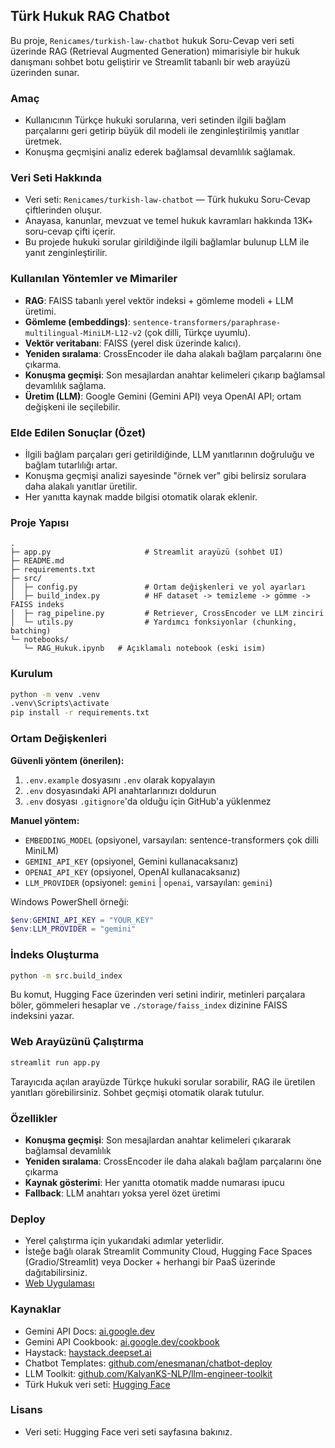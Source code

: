 ## Türk Hukuk RAG Chatbot

Bu proje, `Renicames/turkish-law-chatbot` hukuk Soru-Cevap veri seti üzerinde RAG (Retrieval Augmented Generation) mimarisiyle bir hukuk danışmanı sohbet botu geliştirir ve Streamlit tabanlı bir web arayüzü üzerinden sunar.

### Amaç
- Kullanıcının Türkçe hukuki sorularına, veri setinden ilgili bağlam parçalarını geri getirip büyük dil modeli ile zenginleştirilmiş yanıtlar üretmek.
- Konuşma geçmişini analiz ederek bağlamsal devamlılık sağlamak.

### Veri Seti Hakkında
- Veri seti: `Renicames/turkish-law-chatbot` — Türk hukuku Soru-Cevap çiftlerinden oluşur.
- Anayasa, kanunlar, mevzuat ve temel hukuk kavramları hakkında 13K+ soru-cevap çifti içerir.
- Bu projede hukuki sorular girildiğinde ilgili bağlamlar bulunup LLM ile yanıt zenginleştirilir.

### Kullanılan Yöntemler ve Mimariler
- **RAG**: FAISS tabanlı yerel vektör indeksi + gömleme modeli + LLM üretimi.
- **Gömleme (embeddings)**: `sentence-transformers/paraphrase-multilingual-MiniLM-L12-v2` (çok dilli, Türkçe uyumlu).
- **Vektör veritabanı**: FAISS (yerel disk üzerinde kalıcı).
- **Yeniden sıralama**: CrossEncoder ile daha alakalı bağlam parçalarını öne çıkarma.
- **Konuşma geçmişi**: Son mesajlardan anahtar kelimeleri çıkarıp bağlamsal devamlılık sağlama.
- **Üretim (LLM)**: Google Gemini (Gemini API) veya OpenAI API; ortam değişkeni ile seçilebilir.

### Elde Edilen Sonuçlar (Özet)
- İlgili bağlam parçaları geri getirildiğinde, LLM yanıtlarının doğruluğu ve bağlam tutarlılığı artar.
- Konuşma geçmişi analizi sayesinde "örnek ver" gibi belirsiz sorulara daha alakalı yanıtlar üretilir.
- Her yanıtta kaynak madde bilgisi otomatik olarak eklenir.

### Proje Yapısı
```
.
├─ app.py                     # Streamlit arayüzü (sohbet UI)
├─ README.md
├─ requirements.txt
├─ src/
│  ├─ config.py               # Ortam değişkenleri ve yol ayarları
│  ├─ build_index.py          # HF dataset -> temizleme -> gömme -> FAISS indeks
│  ├─ rag_pipeline.py         # Retriever, CrossEncoder ve LLM zinciri
│  └─ utils.py                # Yardımcı fonksiyonlar (chunking, batching)
└─ notebooks/
   └─ RAG_Hukuk.ipynb   # Açıklamalı notebook (eski isim)
```

### Kurulum
```bash
python -m venv .venv
.venv\Scripts\activate
pip install -r requirements.txt
```

### Ortam Değişkenleri
**Güvenli yöntem (önerilen):**
1. `.env.example` dosyasını `.env` olarak kopyalayın
2. `.env` dosyasındaki API anahtarlarınızı doldurun
3. `.env` dosyası `.gitignore`'da olduğu için GitHub'a yüklenmez

**Manuel yöntem:**
- `EMBEDDING_MODEL` (opsiyonel, varsayılan: sentence-transformers çok dilli MiniLM)
- `GEMINI_API_KEY` (opsiyonel, Gemini kullanacaksanız)
- `OPENAI_API_KEY` (opsiyonel, OpenAI kullanacaksanız)
- `LLM_PROVIDER` (opsiyonel: `gemini` | `openai`, varsayılan: `gemini`)

Windows PowerShell örneği:
```powershell
$env:GEMINI_API_KEY = "YOUR_KEY"
$env:LLM_PROVIDER = "gemini"
```

### İndeks Oluşturma
```bash
python -m src.build_index
```
Bu komut, Hugging Face üzerinden veri setini indirir, metinleri parçalara böler, gömmeleri hesaplar ve `./storage/faiss_index` dizinine FAISS indeksini yazar.

### Web Arayüzünü Çalıştırma
```bash
streamlit run app.py
```
Tarayıcıda açılan arayüzde Türkçe hukuki sorular sorabilir, RAG ile üretilen yanıtları görebilirsiniz. Sohbet geçmişi otomatik olarak tutulur.

### Özellikler
- **Konuşma geçmişi**: Son mesajlardan anahtar kelimeleri çıkararak bağlamsal devamlılık
- **Yeniden sıralama**: CrossEncoder ile daha alakalı bağlam parçalarını öne çıkarma
- **Kaynak gösterimi**: Her yanıtta otomatik madde numarası ipucu
- **Fallback**: LLM anahtarı yoksa yerel özet üretimi

### Deploy
- Yerel çalıştırma için yukarıdaki adımlar yeterlidir.
- İsteğe bağlı olarak Streamlit Community Cloud, Hugging Face Spaces (Gradio/Streamlit) veya Docker + herhangi bir PaaS üzerinde dağıtabilirsiniz.
- [Web Uygulaması](https://example.com)

### Kaynaklar
- Gemini API Docs: [ai.google.dev](https://ai.google.dev/gemini-api/docs)
- Gemini API Cookbook: [ai.google.dev/cookbook](https://ai.google.dev/gemini-api/cookbook)
- Haystack: [haystack.deepset.ai](https://haystack.deepset.ai/)
- Chatbot Templates: [github.com/enesmanan/chatbot-deploy](https://github.com/enesmanan/chatbot-deploy)
- LLM Toolkit: [github.com/KalyanKS-NLP/llm-engineer-toolkit](https://github.com/KalyanKS-NLP/llm-engineer-toolkit)
- Türk Hukuk veri seti: [Hugging Face](https://huggingface.co/datasets/Renicames/turkish-law-chatbot)

### Lisans
- Veri seti: Hugging Face veri seti sayfasına bakınız.
